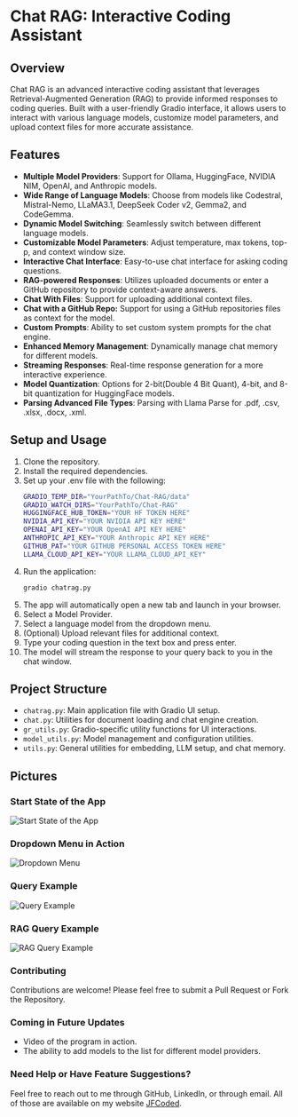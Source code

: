 # Chat RAG: Interactive Coding Assistant

## Overview
Chat RAG is an advanced interactive coding assistant that leverages Retrieval-Augmented Generation (RAG) to provide 
informed responses to coding queries. Built with a user-friendly Gradio interface, it allows users to interact 
with various language models, customize model parameters, and upload context files for more accurate assistance.


## Features
- **Multiple Model Providers**: Support for Ollama, HuggingFace, NVIDIA NIM, OpenAI, and Anthropic models.
- **Wide Range of Language Models**: Choose from models like Codestral, Mistral-Nemo, LLaMA3.1, DeepSeek Coder v2, Gemma2, and CodeGemma.
- **Dynamic Model Switching**: Seamlessly switch between different language models.
- **Customizable Model Parameters**: Adjust temperature, max tokens, top-p, and context window size.
- **Interactive Chat Interface**: Easy-to-use chat interface for asking coding questions.
- **RAG-powered Responses**: Utilizes uploaded documents or enter a GitHub repository to provide context-aware answers. 
- **Chat With Files**: Support for uploading additional context files. 
- **Chat with a GitHub Repo:** Support for using a GitHub repositories files as context for the model.
- **Custom Prompts**: Ability to set custom system prompts for the chat engine.
- **Enhanced Memory Management**: Dynamically manage chat memory for different models.
- **Streaming Responses**: Real-time response generation for a more interactive experience.
- **Model Quantization**: Options for 2-bit(Double 4 Bit Quant), 4-bit, and 8-bit quantization for HuggingFace models.
- **Parsing Advanced File Types**: Parsing with Llama Parse for .pdf, .csv, .xlsx, .docx, .xml.


## Setup and Usage
1. Clone the repository.
2. Install the required dependencies.
3. Set up your .env file with the following:
   ```bash
   GRADIO_TEMP_DIR="YourPathTo/Chat-RAG/data"
   GRADIO_WATCH_DIRS="YourPathTo/Chat-RAG"
   HUGGINGFACE_HUB_TOKEN="YOUR HF TOKEN HERE"
   NVIDIA_API_KEY="YOUR NVIDIA API KEY HERE"
   OPENAI_API_KEY="YOUR OpenAI API KEY HERE"
   ANTHROPIC_API_KEY="YOUR Anthropic API KEY HERE"
   GITHUB_PAT="YOUR GITHUB PERSONAL ACCESS TOKEN HERE"
   LLAMA_CLOUD_API_KEY="YOUR LLAMA_CLOUD_API_KEY"
   ```
4. Run the application:
    ```bash
    gradio chatrag.py
   ```
5. The app will automatically open a new tab and launch in your browser.
6. Select a Model Provider.
7. Select a language model from the dropdown menu.
8. (Optional) Upload relevant files for additional context.
9. Type your coding question in the text box and press enter.
10. The model will stream the response to your query back to you in the chat window.


## Project Structure
- `chatrag.py`: Main application file with Gradio UI setup.
- `chat.py`: Utilities for document loading and chat engine creation.
- `gr_utils.py`: Gradio-specific utility functions for UI interactions.
- `model_utils.py`: Model management and configuration utilities.
- `utils.py`: General utilities for embedding, LLM setup, and chat memory.


## Pictures
### Start State of the App
![Start State of the App](pics/start_state.png "Start State of the App")
### Dropdown Menu in Action
![Dropdown Menu](pics/model_dropdown.png "Dropdown Menu in Action")
### Query Example
![Query Example](pics/query.png "Query Example")
### RAG Query Example
![RAG Query Example](pics/RAG_Query.png "RAG Query Example")


### Contributing
Contributions are welcome! Please feel free to submit a Pull Request or Fork the Repository.


### Coming in Future Updates
- Video of the program in action.
- The ability to add models to the list for different model providers.


### Need Help or Have Feature Suggestions?
Feel free to reach out to me through GitHub, LinkedIn, or through email. All of those are available on my website [JFCoded](https://www.jfcoded.com/contact).